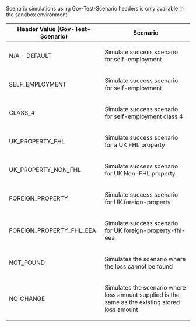 <p>Scenario simulations using Gov-Test-Scenario headers is only available in the sandbox environment.</p>
<table>
    <thead>
        <tr>
            <th>Header Value (Gov-Test-Scenario)</th>
            <th>Scenario</th>
        </tr>
    </thead>
    <tbody> 
        <tr>
            <td><p>N/A - DEFAULT</p></td>
            <td><p>Simulate success scenario for self-employment</p></td>
        </tr>
        <tr>
            <td><p>SELF_EMPLOYMENT</p></td>
            <td><p>Simulate success scenario for self-employment</p></td>
        </tr>  
        <tr>
            <td><p>CLASS_4</p></td>
            <td><p>Simulate success scenario for self-employment class 4</p></td>
        </tr> 
        <tr>
            <td><p>UK_PROPERTY_FHL</p></td>
            <td><p>Simulate success scenario for a UK FHL property</p></td>
        </tr>
        <tr>
            <td><p>UK_PROPERTY_NON_FHL</p></td>
            <td><p>Simulate success scenario for UK Non-FHL property</p></td>
        </tr>
        <tr>
            <td><p>FOREIGN_PROPERTY</p></td>
                <td><p>Simulate success scenario for UK foreign-property </p></td>
        </tr>
        <tr>
            <td><p>FOREIGN_PROPERTY_FHL_EEA</p></td>
            <td><p>Simulate success scenario for UK foreign-property-fhl-eea </p></td>
        </tr>     
        <tr>
            <td><p>NOT_FOUND</p></td>
            <td><p>Simulates the scenario where the loss cannot be found</p></td>
        </tr>            
        <tr>
            <td><p>NO_CHANGE</p></td>
            <td><p>Simulates the scenario where loss amount supplied is the same as the existing stored loss amount</p></td>
        </tr>                               
    </tbody>
</table>
